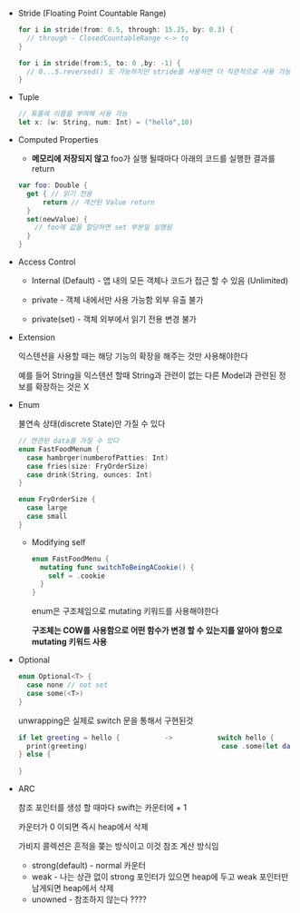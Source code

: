  

* Stride (Floating Point Countable Range)

  ```swift
  for i in stride(from: 0.5, through: 15.25, by: 0.3) {
    // through - ClosedCountableRange <-> to
  }
  
  for i in stride(from:5, to: 0 ,by: -1) { 
  	// 0...5.reversed() 도 가능하지만 stride를 사용하면 더 직관적으로 사용 가능
  }
  ```

  

* Tuple

  ```swift
  // 튜플에 이름을 부여해 사용 가능
  let x: (w: String, num: Int) = ("hello",10) 
  ```

  

* Computed Properties

  * **메모리에 저장되지 않고** foo가 실행 될때마다 아래의 코드를 실행한 결과를 return

  ```swift
  var foo: Double {
    get { // 읽기 전용
      	return // 계산된 Value return  
    }
    set(newValue) {
      // foo에 값을 할당하면 set 부분일 실행됨
    }
  }
  
  ```



* Access Control

  * Internal (Default) - 앱 내의 모든 객체나 코드가 접근 할 수 있음 (Unlimited)

  * private - 객체 내에서만 사용 가능함 외부 유출 불가

  * private(set) - 객체 외부에서 읽기 전용 변경 불가

    

* Extension

  익스텐션을 사용할 때는 해당 기능의 확장을 해주는 것만 사용해야한다 

  예를 들어 String을 익스텐션 할때 String과 관련이 없는 다른 Model과 관련된 정보를 확장하는 것은 X



* Enum

  불연속 상태(discrete State)만 가질 수 있다

  ```swift
  // 연관된 data를 가질 수 있다
  enum FastFoodMenum {
    case hambrger(numberofPatties: Int)
    case fries(size: FryOrderSize)
    case drink(String, ounces: Int)
  }
  
  enum FryOrderSize {
    case large
    case small
  }
  ```

  * Modifying self

    ```swift
    enum FastFoodMenu {
      mutating func switchToBeingACookie() {
        self = .cookie
      }
    }
    ```

    enum은 구조체임으로 mutating 키워드를 사용해야한다

    **구조체는 COW를 사용함으로 어떤 함수가 변경 할 수 있는지를 알아야 함으로 mutating 키워드 사용**

  

* Optional

  ```swift
  enum Optional<T> {
    case none // not set
    case some(<T>)
  }
  
  ```

  unwrapping은 실제로 switch 문을 통해서 구현된것

  ```swift
  if let greeting = hello {           ->           switch hello {
    print(greeting)                                 case .some(let data): print(data)
  } else {																					case .none: { // do something
   																					
  }
  ```

  

* ARC

  참조 포인터를 생성 할 때마다 swift는 카운터에 + 1 

  카운터가 0 이되면 즉시 heap에서 삭제

  가비지 콜렉션은 흔적을 쫒는 방식이고 이것 참조 계산 방식임

  * strong(default) - normal 카운터
  * weak - 나는 상관 없이 strong 포인터가 있으면 heap에 두고 weak 포인터만 남게되면 heap에서 삭제
  * unowned - 참조하지 않는다 ????
